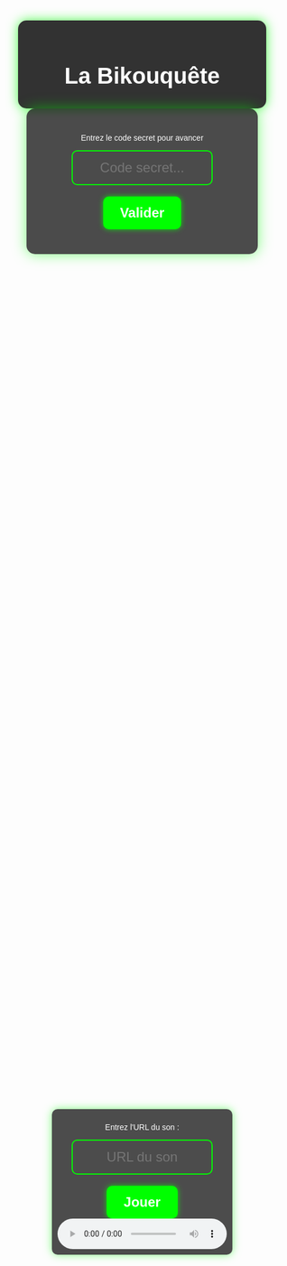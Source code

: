 <!DOCTYPE html>
<html lang="fr">
<head>
    <meta charset="UTF-8">
    <meta name="viewport" content="width=device-width, initial-scale=1.0">
    <style>
        body {
            background-image: url('https://raw.githubusercontent.com/bikoulove/La-Bikouquete/refs/heads/main/maxresdefault.jpg');
            background-size: cover;
            background-position: center;
            background-attachment: fixed;
            margin: 0;
            padding: 0;
            height: 100vh;
            font-family: sans-serif;
            color: white;
            display: flex;
            justify-content: center;
            align-items: center;
            flex-direction: column;
            overflow: hidden;
            position: relative;
        }
        /* Effet heartbeat uniquement sur le background */
        @keyframes heartbeat {
            0% { transform: scale(1); }
            30% { transform: scale(1.02); }
            50% { transform: scale(1); }
            70% { transform: scale(1.02); }
            100% { transform: scale(1); }
        }
        .background-container {
            position: fixed;
            top: 0;
            left: 0;
            width: 100%;
            height: 100%;
            background-image: inherit;
            background-size: cover;
            background-position: center;
            animation: heartbeat 1.5s infinite;
        }
        .title-container {
            background-color: rgba(0, 0, 0, 0.8);
            padding: 20px;
            border-radius: 15px;
            text-align: center;
            width: 400px;
            box-shadow: 0 0 20px rgba(0, 255, 0, 0.7);
        }
        h1 {
            font-size: 2.5rem;
            color: white;
            margin-bottom: 15px;
        }
        .code-container {
            background-color: rgba(0, 0, 0, 0.7);
            padding: 30px;
            border-radius: 15px;
            text-align: center;
            width: 350px;
            box-shadow: 0 0 25px rgba(0, 255, 0, 0.5);
        }
        input {
            padding: 15px;
            border: 2px solid #00FF00;
            border-radius: 10px;
            background-color: transparent;
            color: white;
            font-size: 1.5rem;
            margin-bottom: 20px;
            width: 250px;
            text-align: center;
        }
        button {
            background-color: #00FF00;
            padding: 15px 30px;
            font-size: 1.5rem;
            border: none;
            border-radius: 10px;
            cursor: pointer;
            transition: 0.3s;
            color: white;
            font-weight: bold;
            box-shadow: 0 0 10px rgba(0, 255, 0, 0.8);
        }
        button:hover {
            transform: scale(0.75);
            background-color: #00cc00;
            box-shadow: 0 0 30px rgba(0, 255, 0, 1);
        }
        .audio-container {
            position: absolute;
            bottom: 20px;
            left: 50%;
            transform: translateX(-50%);
            padding: 10px;
            background-color: rgba(0, 0, 0, 0.7);
            border-radius: 10px;
            box-shadow: 0 0 15px rgba(0, 255, 0, 0.5);
            width: 300px;
            text-align: center;
        }
    </style>
</head>
<body>
    <div class="background-container"></div>
    <div class="title-container">
        <h1>La Bikouquête</h1>
    </div>  
    <div class="code-container">
        <p>Entrez le code secret pour avancer</p>
        <input type="text" id="codeInput" placeholder="Code secret...">
        <br>
        <button onclick="checkCode()">Valider</button>
        <p id="result"></p>
    </div>
    <div class="audio-container">
        <p>Entrez l'URL du son :</p>
        <input type="text" id="audioUrl" placeholder="URL du son">
        <button onclick="playAudio()">Jouer</button>
        <audio id="heartbeatSound" controls loop>
            Votre navigateur ne supporte pas la balise audio.
        </audio>
    </div>
    <script>
        function checkCode() {
            const code = document.getElementById('codeInput').value;
            const correctCode = "Bikou123";
            if (code === correctCode) {
                window.location.href = "page2.html";
            } else {
                document.getElementById('result').innerText = "Code incorrect, réessayez.";
            }
        }
        function playAudio() {
            const audioUrl = document.getElementById('audioUrl').value;
            const audioElement = document.getElementById('heartbeatSound');
            if (audioUrl) {
                audioElement.src = audioUrl;
                audioElement.play().catch(error => console.log("Lecture auto bloquée :", error));
            }
        }
    </script>
</body>
</html>
